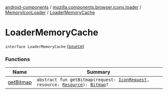 [android-components](../../../index.md) / [mozilla.components.browser.icons.loader](../../index.md) / [MemoryIconLoader](../index.md) / [LoaderMemoryCache](./index.md)

# LoaderMemoryCache

`interface LoaderMemoryCache` [(source)](https://github.com/mozilla-mobile/android-components/blob/master/components/browser/icons/src/main/java/mozilla/components/browser/icons/loader/MemoryIconLoader.kt#L18)

### Functions

| Name | Summary |
|---|---|
| [getBitmap](get-bitmap.md) | `abstract fun getBitmap(request: `[`IconRequest`](../../../mozilla.components.browser.icons/-icon-request/index.md)`, resource: `[`Resource`](../../../mozilla.components.browser.icons/-icon-request/-resource/index.md)`): `[`Bitmap`](https://developer.android.com/reference/android/graphics/Bitmap.html)`?` |
